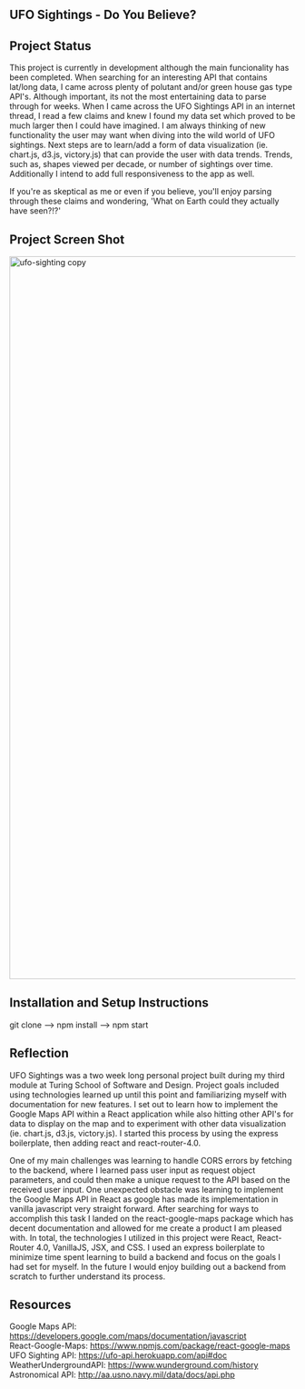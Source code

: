 ## UFO Sightings - Do You Believe?
## Project Status
This project is currently in development although the main funcionality has been completed. When searching for an interesting API that contains lat/long data, I came across plenty of polutant and/or green house gas type API's. Although important, its not the most entertaining data to parse through for weeks. When I came across the UFO Sightings API in an internet thread, I read a few claims and knew I found my data set which proved to be much larger then I could have imagined. I am always thinking of new functionality the user may want when diving into the wild world of UFO sightings. Next steps are to learn/add a form of data visualization (ie. chart.js, d3.js, victory.js) that can provide the user with data trends. Trends, such as, shapes viewed per decade, or number of sightings over time. Additionally I intend to add full responsiveness to the app as well.

If you're as skeptical as me or even if you believe, you'll enjoy parsing through these claims and wondering, 'What on Earth could they actually have seen?!?'

## Project Screen Shot
<img width="1273" alt="ufo-sighting copy" src="https://user-images.githubusercontent.com/25044263/27244243-e644414c-52a2-11e7-96fe-36943ee2fc3b.png">

## Installation and Setup Instructions
git clone --> npm install --> npm start 
## Reflection
  
  UFO Sightings was a two week long personal project built during my third module at Turing School of Software and Design. Project goals included using technologies learned up until this point and familiarizing myself with documentation for new features. I set out to learn how to implement the Google Maps API within a React application while also hitting other API's for data to display on the map and to experiment with other data visualization (ie. chart.js, d3.js, victory.js). I started this process by using the express boilerplate, then adding react and react-router-4.0.

  One of my main challenges was learning to handle CORS errors by fetching to the backend, where I learned pass user input as request object parameters, and could then make a unique request to the API based on the received user input. One unexpected obstacle was learning to implement the Google Maps API in React as google has made its implementation in vanilla javascript very straight forward. After searching for ways to accomplish this task I landed on the react-google-maps package which has decent documentation and allowed for me create a product I am pleased with. In total, the technologies I utilized in this project were React, React-Router 4.0, VanillaJS, JSX, and CSS. I used an express boilerplate to minimize time spent learning to build a backend and focus on the goals I had set for myself. In the future I would enjoy building out a backend from scratch to further understand its process.
     
## Resources
  Google Maps API: https://developers.google.com/maps/documentation/javascript <br/>
  React-Google-Maps: https://www.npmjs.com/package/react-google-maps <br/>
  UFO Sighting API: https://ufo-api.herokuapp.com/api#doc <br/>
  WeatherUndergroundAPI: https://www.wunderground.com/history <br/>
  Astronomical API: http://aa.usno.navy.mil/data/docs/api.php
